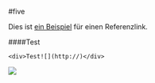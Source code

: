 #five

Dies ist [ein Beispiel][id] für einen Referenzlink.


####Test

	<div>Test![](http://)</div>
	
![](http://www.pflegewiki.de/images/3/35/Information_icon.svg)

[id]: http://www.google.de "Title optional"